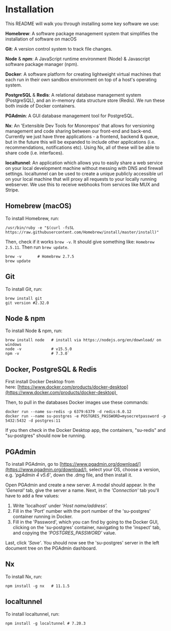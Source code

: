 # **Installation**

This README will walk you through installing some key software we use:

**Homebrew**: A software package management system that simplifies the installation of software on macOS

**Git**: A version control system to track file changes.

**Node** & **npm**: A JavaScript runtime environment (Node) & Javascript software package manager (npm).

**Docker**: A software platform for creating lightweight virtual machines that each run in their own sandbox environment on top of a host's operating system.

**PostgreSQL** & **Redis**: A relational database management system (PostgreSQL), and an in-memory data structure store (Redis). We run these both inside of Docker containers.

**PGAdmin**: A GUI database management tool for PostgreSQL.

**Nx**: An 'Extensible Dev Tools for Monorepos' that allows for versioning management and code sharing between our front-end and back-end. Currently we just have three applications - a frontend, backend & queue, but in the future this will be expanded to include other applications (i.e. recommendations, notifications etc). Using Nx, all of these will be able to share code (i.e. interfaces).

**localtunnel**: An application which allows you to easily share a web service on your local development machine without messing with DNS and firewall settings. localtunnel can be used to create a unique publicly accessible url on your local machine that will proxy all requests to your locally running webserver. We use this to receive webhooks from services like MUX and Stripe.

## **Homebrew (macOS)**

To install Homebrew, run:

```
/usr/bin/ruby -e "$(curl -fsSL https://raw.githubusercontent.com/Homebrew/install/master/install)"
```

Then, check if it works `brew -v`. It should give something like: `Homebrew 2.5.11`. Then run `brew update`.

```
brew -v       # Homebrew 2.7.5
brew update
```

## **Git**

To install Git, run:

```shell
brew install git 
git version #2.32.0 
```

## **Node & npm**

To install Node & npm, run:

```
brew install node   # install via https://nodejs.org/en/download/ on windows
node -v             # v15.5.0
npm -v              # 7.3.0`
```

## **Docker, PostgreSQL & Redis**

First install Docker Desktop from here: [https://www.docker.com/products/docker-desktop](https://www.docker.com/products/docker-desktop) 

Then, to pull in the databases Docker images use these commands:

```
docker run --name su-redis -p 6379:6379 -d redis:6.0.12
docker run --name su-postgres -e POSTGRES_PASSWORD=mysecretpassword -p 5432:5432 -d postgres:11
```

If you then check in the Docker Desktop app, the containers, "su-redis" and "su-postgres" should now be running. 

## PGAdmin

To install PGAdmin, go to [https://www.pgadmin.org/download/](https://www.pgadmin.org/download/), select your OS, choose a version,  e.g. *'pgAdmin 4 v5.6'*, down the .dmg file, and then install it.

Open PGAdmin and create a new server. A modal should appear. In the *'General'* tab, give the server a name. Next, in the *'Connection'* tab you'll have to add a few values:

1. Write 'localhost' under *'Host name/address'.* 
2. Fill in the 'Port' number with the port number of the 'su-postgres' container running in Docker.
3. Fill in the 'Password', which you can find by going to the Docker GUI, clicking on the 'su-postgres' container, navigating to the 'inspect' tab, and copying the *'POSTGRES_PASSWORD'* value.

Last, click *'Save'*. You should now see the 'su-postgres' server in the left document tree on the PGAdmin dashboard.

## **Nx**

To install Nx, run:

```
npm install -g nx   # 11.1.5
```

## localtunnel

To install localtunnel, run:

```
npm install -g localtunnel # 7.20.3
```